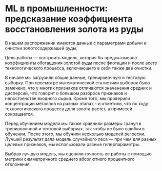 # ML в промышленности: предсказание коэффициента восстановления золота из руды
В нашем распоряжении имеются данные с параметрами добычи и очистки золотосодержащей руды.

Цель работы — построить модель, которая бы предсказывала коэффициенты обогащения золотой руды после флотации и после всего технологического процесса, включающего в себя также две очистки.

В начале мы загрузили общие данные, тренировочную и тестовую выборку. При просмотре математической статистики выборок было замечено, что у многих признаков отличаются значенения средних и дисперсий, что говорит о большом разбросе признаков и непостоянстве входного сырья. 
Кроме того, мы проверили концентрации металлов на разных этапах - и отметили, что по ходу технологического процесса доля золота растет, а примесей сокращается.

Перед обучением модели мы также сравнили размеры гранул в тренировочной и тестовой выборках, так чтобы не было ошибки в обучении.
После этого, мы обучили несколько моделей регресии. Лучший результат дала модель случайного леса — при чем для разных целевых признаков, мы использовали разные гиперпараметры.

Выбрав лучшую модель, мы оценили точность ее работы с помощью метрики симметричного среднего абсолютного процентного отклонения.
